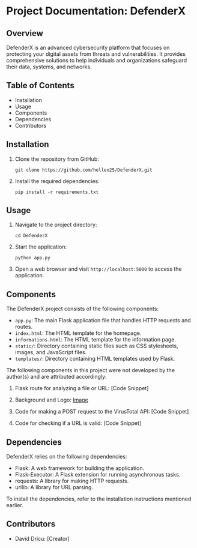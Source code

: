 
# Project Documentation: DefenderX

## Overview
DefenderX is an advanced cybersecurity platform that focuses on protecting your digital assets from threats and vulnerabilities. It provides comprehensive solutions to help individuals and organizations safeguard their data, systems, and networks.

## Table of Contents
- Installation
- Usage
- Components
- Dependencies
- Contributors

## Installation
1. Clone the repository from GitHub:
   ```
   git clone https://github.com/hellex25/DefenderX.git
   ```

2. Install the required dependencies:
   ```
   pip install -r requirements.txt
   ```

## Usage
1. Navigate to the project directory:
   ```
   cd DefenderX
   ```

2. Start the application:
   ```
   python app.py
   ```

3. Open a web browser and visit `http://localhost:5000` to access the application.

## Components
The DefenderX project consists of the following components:
- `app.py`: The main Flask application file that handles HTTP requests and routes.
- `index.html`: The HTML template for the homepage.
- `informations.html`: The HTML template for the information page.
- `static/`: Directory containing static files such as CSS stylesheets, images, and JavaScript files.
- `templates/`: Directory containing HTML templates used by Flask.

The following components in this project were not developed by the author(s) and are attributed accordingly:

1. Flask route for analyzing a file or URL: [Code Snippet]

2. Background and Logo: [Image](https://openai.com/product/dall-e-2)

3. Code for making a POST request to the VirusTotal API: [Code Snippet]

4. Code for checking if a URL is valid: [Code Snippet]

## Dependencies
DefenderX relies on the following dependencies:
- Flask: A web framework for building the application.
- Flask-Executor: A Flask extension for running asynchronous tasks.
- requests: A library for making HTTP requests.
- urllib: A library for URL parsing.

To install the dependencies, refer to the installation instructions mentioned earlier.

## Contributors
- David Dricu: [Creator]
